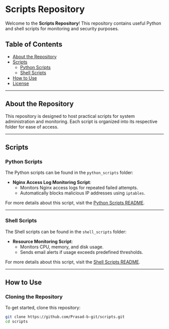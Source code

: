 # Scripts Repository

Welcome to the **Scripts Repository**! This repository contains useful Python and shell scripts for monitoring and security purposes.

## Table of Contents
- [About the Repository](#about-the-repository)
- [Scripts](#scripts)
  - [Python Scripts](#python-scripts)
  - [Shell Scripts](#shell-scripts)
- [How to Use](#how-to-use)
- [License](#license)

---

## About the Repository

This repository is designed to host practical scripts for system administration and monitoring. Each script is organized into its respective folder for ease of access.

---

## Scripts

### Python Scripts
The Python scripts can be found in the `python_scripts` folder:
- **Nginx Access Log Monitoring Script**:
  - Monitors Nginx access logs for repeated failed attempts.
  - Automatically blocks malicious IP addresses using `iptables`.

For more details about this script, visit the [Python Scripts README](python_scripts/README.md).

---

### Shell Scripts
The Shell scripts can be found in the `shell_scripts` folder:
- **Resource Monitoring Script**:
  - Monitors CPU, memory, and disk usage.
  - Sends email alerts if usage exceeds predefined thresholds.

For more details about this script, visit the [Shell Scripts README](shell_scripts/README.md).

---

## How to Use

### Cloning the Repository
To get started, clone this repository:
```bash
git clone https://github.com/Prasad-b-git/scripts.git
cd scripts
